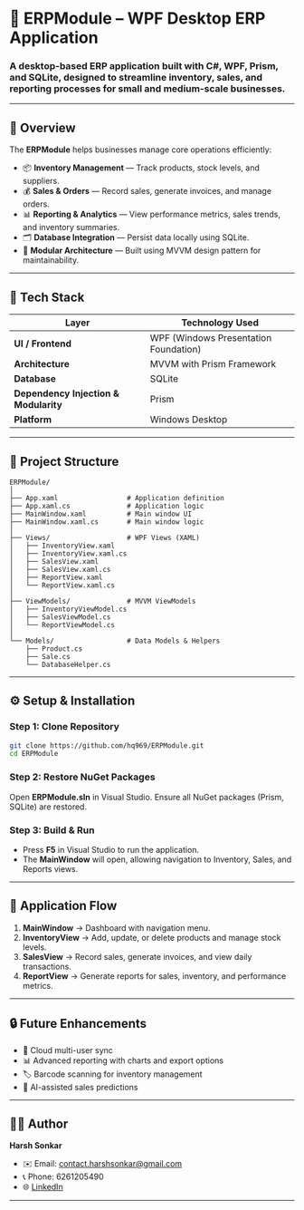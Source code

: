 # 🏢 ERPModule – WPF Desktop ERP Application

### A **desktop-based ERP application** built with **C#, WPF, Prism, and SQLite**, designed to streamline inventory, sales, and reporting processes for small and medium-scale businesses.

---

## 🚀 Overview

The **ERPModule** helps businesses manage core operations efficiently:

* 📦 **Inventory Management** — Track products, stock levels, and suppliers.
* 💰 **Sales & Orders** — Record sales, generate invoices, and manage orders.
* 📊 **Reporting & Analytics** — View performance metrics, sales trends, and inventory summaries.
* 🗂️ **Database Integration** — Persist data locally using SQLite.
* 🧩 **Modular Architecture** — Built using MVVM design pattern for maintainability.

---

## 🧱 Tech Stack

| Layer                                 | Technology Used                       |
| ------------------------------------- | ------------------------------------- |
| **UI / Frontend**                     | WPF (Windows Presentation Foundation) |
| **Architecture**                      | MVVM with Prism Framework             |
| **Database**                          | SQLite                                |
| **Dependency Injection & Modularity** | Prism                                 |
| **Platform**                          | Windows Desktop                       |

---

## 📂 Project Structure

```
ERPModule/
│
├── App.xaml                 # Application definition
├── App.xaml.cs              # Application logic
├── MainWindow.xaml          # Main window UI
├── MainWindow.xaml.cs       # Main window logic
│
├── Views/                   # WPF Views (XAML)
│   ├── InventoryView.xaml
│   ├── InventoryView.xaml.cs
│   ├── SalesView.xaml
│   ├── SalesView.xaml.cs
│   ├── ReportView.xaml
│   └── ReportView.xaml.cs
│
├── ViewModels/              # MVVM ViewModels
│   ├── InventoryViewModel.cs
│   ├── SalesViewModel.cs
│   └── ReportViewModel.cs
│
└── Models/                  # Data Models & Helpers
    ├── Product.cs
    ├── Sale.cs
    └── DatabaseHelper.cs
```

---

## ⚙️ Setup & Installation

### Step 1: Clone Repository

```bash
git clone https://github.com/hq969/ERPModule.git
cd ERPModule
```

### Step 2: Restore NuGet Packages

Open **ERPModule.sln** in Visual Studio. Ensure all NuGet packages (Prism, SQLite) are restored.

### Step 3: Build & Run

* Press **F5** in Visual Studio to run the application.
* The **MainWindow** will open, allowing navigation to Inventory, Sales, and Reports views.

---

## 📱 Application Flow

1. **MainWindow** → Dashboard with navigation menu.
2. **InventoryView** → Add, update, or delete products and manage stock levels.
3. **SalesView** → Record sales, generate invoices, and view daily transactions.
4. **ReportView** → Generate reports for sales, inventory, and performance metrics.

---

## 🔒 Future Enhancements

* 🧩 Cloud multi-user sync
* 📊 Advanced reporting with charts and export options
* 🏷️ Barcode scanning for inventory management
* 🤖 AI-assisted sales predictions

---

## 👨‍💻 Author

**Harsh Sonkar**

* ✉️ Email: [contact.harshsonkar@gmail.com](mailto:contact.harshsonkar@gmail.com)
* 📞 Phone: 6261205490
* 🌐 [LinkedIn](https://www.linkedin.com/in/harsh-sonkar-232573250/)

---
